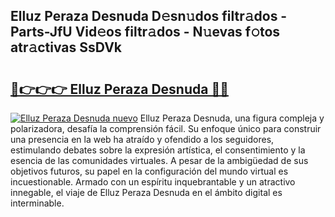 ## Elluz Peraza Desnuda D𝚎sn𝚞dos filtr𝚊dos - Parts-JfU Vid𝚎os filtr𝚊dos - N𝚞evas f𝚘tos atr𝚊ctivas SsDVk

# <h2><a href="http://mb9kdd.tromn.icu/?c=Elluz+Peraza+Desnuda">🔗👉👉👉 Elluz Peraza Desnuda 🔗🔗</a></h2>

[![Elluz Peraza Desnuda nuevo](https://i.imgur.com/pEAQMta.gif)](http://mb9kdd.tromn.icu/?c=Elluz+Peraza+Desnuda)
Elluz Peraza Desnuda, una figura compleja y polarizadora, desafía la comprensión fácil. Su enfoque único para construir una presencia en la web ha atraído y ofendido a los seguidores, estimulando debates sobre la expresión artística, el consentimiento y la esencia de las comunidades virtuales. A pesar de la ambigüedad de sus objetivos futuros, su papel en la configuración del mundo virtual es incuestionable. Armado con un espíritu inquebrantable y un atractivo innegable, el viaje de Elluz Peraza Desnuda en el ámbito digital es interminable.
